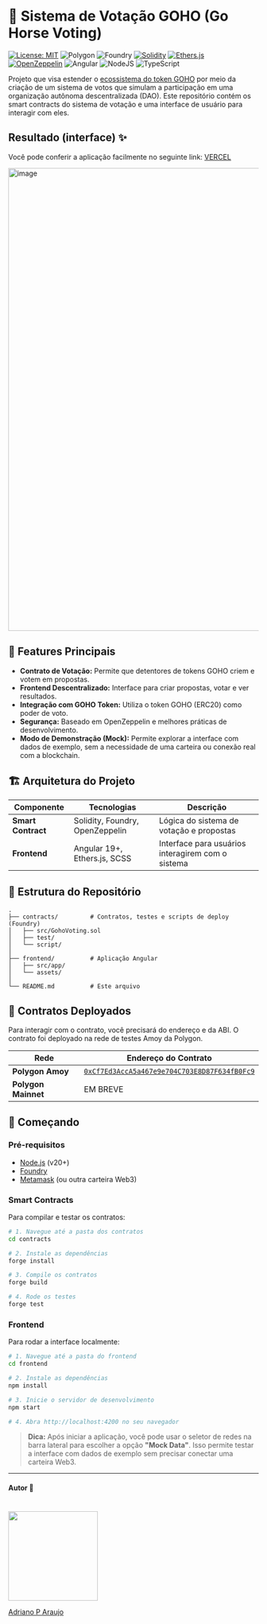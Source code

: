 # 🐴 Sistema de Votação GOHO (Go Horse Voting)

[![License: MIT](https://img.shields.io/badge/License-MIT-5965E0.svg?labelColor=121214&style=for-the-badge)](https://opensource.org/licenses/MIT) ![Polygon](https://img.shields.io/badge/Polygon-8247E5?logo=polygon&logoColor=white&style=for-the-badge) ![Foundry](https://img.shields.io/badge/Foundry-F5A623?logo=ethereum&logoColor=black&style=for-the-badge)   [![Solidity](https://img.shields.io/badge/Solidity-%20-363636?style=for-the-badge&logo=solidity&logoColor=white)](https://soliditylang.org/) [![Ethers.js](https://img.shields.io/badge/Ethers.js-%20-204991?style=for-the-badge&logo=ethers&logoColor=white)](https://ethers.io/) [![OpenZeppelin](https://img.shields.io/badge/OpenZeppelin-%20-4E5EE4?style=for-the-badge&logo=openzeppelin&logoColor=white)](https://www.openzeppelin.com/)
![Angular](https://img.shields.io/badge/angular-%23DD0031.svg?style=for-the-badge&logo=angular&logoColor=white) ![NodeJS](https://img.shields.io/badge/node.js-6DA55F?style=for-the-badge&logo=node.js&logoColor=white) ![TypeScript](https://img.shields.io/badge/typescript-%23007ACC.svg?style=for-the-badge&logo=typescript&logoColor=white) 

Projeto que visa estender o [ecossistema do token GOHO](https://goho-view.vercel.app/docs) por meio da criação de um sistema de votos que simulam a participação em uma organização autônoma descentralizada (DAO). Este repositório contém os smart contracts do sistema de votação e uma interface de usuário para interagir com eles.

## Resultado (interface) ✨
Você pode conferir a aplicação facilmente no seguinte link:
[VERCEL](https://goho-vote.vercel.app/sobre)

<img width="1847" height="932" alt="image" src="https://github.com/user-attachments/assets/f4b62604-f29d-4075-8feb-6ee3267748a0" />


## 🌟 Features Principais

- **Contrato de Votação:** Permite que detentores de tokens GOHO criem e votem em propostas.
- **Frontend Descentralizado:** Interface para criar propostas, votar e ver resultados.
- **Integração com GOHO Token:** Utiliza o token GOHO (ERC20) como poder de voto.
- **Segurança:** Baseado em OpenZeppelin e melhores práticas de desenvolvimento.
- **Modo de Demonstração (Mock):** Permite explorar a interface com dados de exemplo, sem a necessidade de uma carteira ou conexão real com a blockchain.

## 🏗️ Arquitetura do Projeto

| Componente         | Tecnologias                     | Descrição                                       |
| ------------------ | ------------------------------- | ----------------------------------------------- |
| **Smart Contract** | Solidity, Foundry, OpenZeppelin | Lógica do sistema de votação e propostas        |
| **Frontend**       | Angular 19+, Ethers.js, SCSS    | Interface para usuários interagirem com o sistema |

## 📂 Estrutura do Repositório

```
.
├── contracts/         # Contratos, testes e scripts de deploy (Foundry)
│   ├── src/GohoVoting.sol
│   ├── test/
│   └── script/
│
├── frontend/          # Aplicação Angular
│   ├── src/app/
│   └── assets/
│
└── README.md          # Este arquivo
```

## 🔗 Contratos Deployados

Para interagir com o contrato, você precisará do endereço e da ABI. O contrato foi deployado na rede de testes Amoy da Polygon.

| Rede             | Endereço do Contrato                                                                                     | 
| ---------------- | -------------------------------------------------------------------------------------------------------- | 
| **Polygon Amoy** | [`0xCf7Ed3AccA5a467e9e704C703E8D87F634fB0Fc9`](https://amoy.polygonscan.com/address/0xCf7Ed3AccA5a467e9e704C703E8D87F634fB0Fc9) | 
| **Polygon Mainnet** | EM BREVE |


## 🚀 Começando

### Pré-requisitos

- [Node.js](https://nodejs.org/en/) (v20+)
- [Foundry](https://getfoundry.sh/)
- [Metamask](https://metamask.io/) (ou outra carteira Web3)

### Smart Contracts

Para compilar e testar os contratos:

```bash
# 1. Navegue até a pasta dos contratos
cd contracts

# 2. Instale as dependências
forge install

# 3. Compile os contratos
forge build

# 4. Rode os testes
forge test
```

### Frontend

Para rodar a interface localmente:

```bash
# 1. Navegue até a pasta do frontend
cd frontend

# 2. Instale as dependências
npm install

# 3. Inicie o servidor de desenvolvimento
npm start

# 4. Abra http://localhost:4200 no seu navegador
```

> **Dica:** Após iniciar a aplicação, você pode usar o seletor de redes na barra lateral para escolher a opção **"Mock Data"**. Isso permite testar a interface com dados de exemplo sem precisar conectar uma carteira Web3.



---

#### Autor 👷

#

<a href="https://www.linkedin.com/in/araujocode/" target="_blank"> 
<img src="https://avatars.githubusercontent.com/u/97068163?s=400&u=d1268d73901476caf5e9f8fc10d7237576413f92&v=4" width=180 height=180/>
</a>

[Adriano P Araujo](https://www.linkedin.com/in/araujocode/)
